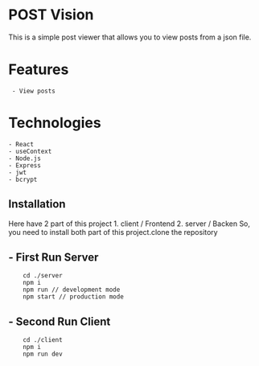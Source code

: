 # POST Vision

 This is a simple post viewer that allows you to view posts from a json file.

# Features
     - View posts

# Technologies
    - React
    - useContext
    - Node.js
    - Express
    - jwt
    - bcrypt

## Installation

Here have 2 part of this project 
        1. client / Frontend
        2. server / Backen
So, you need to install both part of this project.clone the repository

 ## - First Run Server   

       
        cd ./server
        npm i
        npm run // development mode
        npm start // production mode

       
  ## - Second Run Client

    
        cd ./client
        npm i
        npm run dev 

      
